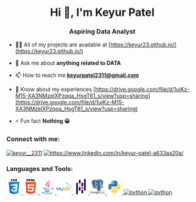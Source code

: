 
<h1 align="center">Hi 👋, I'm Keyur Patel</h1>
<h3 align="center">Aspiring Data Analyst</h3>

- 👨‍💻 All of my projects are available at [https://keyur23.github.io/](https://keyur23.github.io/)

- 💬 Ask me about **anything related to DATA**

- 📫 How to reach me **keyurpatel2311@gmail.com**

- 📄 Know about my experiences [https://drive.google.com/file/d/1ujKz-M15-XA3NMzeIXPzqqa_HsgT61_s/view?usp=sharing](https://drive.google.com/file/d/1ujKz-M15-XA3NMzeIXPzqqa_HsgT61_s/view?usp=sharing)

- ⚡ Fun fact **Nothing 😀**

<h3 align="left">Connect with me:</h3>
<p align="left">
<a href="https://twitter.com/keyur__2311" target="blank"><img align="center" src="https://raw.githubusercontent.com/rahuldkjain/github-profile-readme-generator/master/src/images/icons/Social/twitter.svg" alt="keyur__2311" height="30" width="40" /></a>
<a href="https://linkedin.com/in/https://www.linkedin.com/in/keyur-patel-a633aa20a/" target="blank"><img align="center" src="https://raw.githubusercontent.com/rahuldkjain/github-profile-readme-generator/master/src/images/icons/Social/linked-in-alt.svg" alt="https://www.linkedin.com/in/keyur-patel-a633aa20a/" height="30" width="40" /></a>
</p>

<h3 align="left">Languages and Tools:</h3>
<p align="left"> <a href="https://www.w3schools.com/css/" target="_blank" rel="noreferrer"> <img src="https://raw.githubusercontent.com/devicons/devicon/master/icons/css3/css3-original-wordmark.svg" alt="css3" width="40" height="40"/> </a> <a href="https://www.w3.org/html/" target="_blank" rel="noreferrer"> <img src="https://raw.githubusercontent.com/devicons/devicon/master/icons/html5/html5-original-wordmark.svg" alt="html5" width="40" height="40"/> </a> <a href="https://www.java.com" target="_blank" rel="noreferrer"> <img src="https://raw.githubusercontent.com/devicons/devicon/master/icons/java/java-original.svg" alt="java" width="40" height="40"/> </a> <a href="https://www.mysql.com/" target="_blank" rel="noreferrer"> <img src="https://raw.githubusercontent.com/devicons/devicon/master/icons/mysql/mysql-original-wordmark.svg" alt="mysql" width="40" height="40"/> </a> <a href="https://pandas.pydata.org/" target="_blank" rel="noreferrer"> <img src="https://raw.githubusercontent.com/devicons/devicon/2ae2a900d2f041da66e950e4d48052658d850630/icons/pandas/pandas-original.svg" alt="pandas" width="40" height="40"/> </a> <a href="https://www.postgresql.org" target="_blank" rel="noreferrer"> <img src="https://raw.githubusercontent.com/devicons/devicon/master/icons/postgresql/postgresql-original-wordmark.svg" alt="postgresql" width="40" height="40"/> </a> <a href="https://www.python.org" target="_blank" rel="noreferrer"> <img src="https://raw.githubusercontent.com/devicons/devicon/master/icons/python/python-original.svg" alt="python" width="40" height="40"/> </a> 
<a href="https://public.tableau.com/app/discover" target="_blank" rel="noreferrer"> <img src="https://cdn.worldvectorlogo.com/logos/tableau-software.svg" alt="python" width="40" height="40"/> </a> <a href="https://www.microsoft.com/en-us/power-platform/products/power-bi/" target="_blank" rel="noreferrer"> <img src="https://upload.wikimedia.org/wikipedia/commons/thumb/c/cf/New_Power_BI_Logo.svg/900px-New_Power_BI_Logo.svg.png?20210102182532" alt="python" width="40" height="40"/> </a> 
</p>

